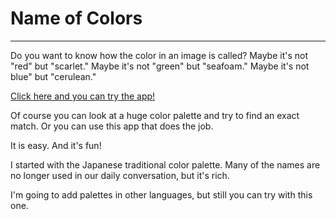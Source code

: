 # Name of Colors

___

Do you want to know how the color in an image is called?
Maybe it's not "red" but "scarlet."
Maybe it's not "green" but "seafoam."
Maybe it's not blue" but "cerulean."

[Click here and you can try the app!](https://name-of-colors.herokuapp.com/)


Of course you can look at a huge color palette and try to find an exact match.
Or you can use this app that does the job.

It is easy.
And it's fun!

I started with the Japanese traditional color palette.
Many of the names are no longer used in our daily conversation, but it's rich.

I'm going to add palettes in other languages, but still you can try with this one.


